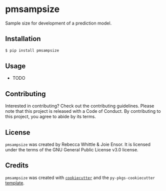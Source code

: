 # pmsampsize

Sample size for development of a prediction model.

## Installation

```bash
$ pip install pmsampsize
```

## Usage

- TODO

## Contributing

Interested in contributing? Check out the contributing guidelines. Please note that this project is released with a Code of Conduct. By contributing to this project, you agree to abide by its terms.

## License

`pmsampsize` was created by Rebecca Whittle & Joie Ensor. It is licensed under the terms of the GNU General Public License v3.0 license.

## Credits

`pmsampsize` was created with [`cookiecutter`](https://cookiecutter.readthedocs.io/en/latest/) and the `py-pkgs-cookiecutter` [template](https://github.com/py-pkgs/py-pkgs-cookiecutter).
